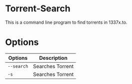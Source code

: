 # Torrent-Search
This is a command line program to find torrents in 1337x.to.

# Options

|  Options     | Description            |
| ------------- | -------------          |
| `--search`    | Searches Torrent       |
| `-s`          | Searches Torrent       |
